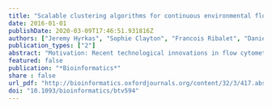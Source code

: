 ```yaml
---
title: "Scalable clustering algorithms for continuous environmental flow cytometry"
date: 2016-01-01
publishDate: 2020-03-09T17:46:51.931816Z
authors: ["Jeremy Hyrkas", "Sophie Clayton", "Francois Ribalet", "Daniel Halperin", "E. Virginia Armbrust", "Bill Howe"]
publication_types: ["2"]
abstract: "Motivation: Recent technological innovations in flow cytometry now allow oceanographers to collect high-frequency flow cytometry data from particles in aquatic environments on a scale far surpassing conventional flow cytometers. The SeaFlow cytometer continuously profiles microbial phytoplankton populations across thousands of kilometers of the surface ocean. The data streams produced by instruments such as SeaFlow challenge the traditional sample-by-sample approach in cytometric analysis and highlight the need for scalable clustering algorithms to extract population information from these large-scale, high-frequency flow cytometers.Results: We explore how available algorithms commonly used for medical applications perform at classification of such a large-scale, environmental flow cytometry data. We apply large-scale Gaussian mixture models to massive datasets using Hadoop. This approach outperforms current state-of-the-art cytometry classification algorithms in accuracy and can be coupled with manual or automatic partitioning of data into homogeneous sections for further classification gains. We propose the Gaussian mixture model with partitioning approach for classification of large-scale, high-frequency flow cytometry data."
featured: false
publication: "*Bioinformatics*"
share : false
url_pdf: "http://bioinformatics.oxfordjournals.org/content/32/3/417.abstract"
doi: "10.1093/bioinformatics/btv594"
---
```


